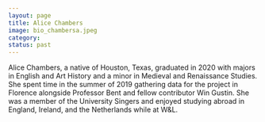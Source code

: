 ```yaml
---
layout: page
title: Alice Chambers
image: bio_chambersa.jpeg
category:
status: past
---
```

Alice Chambers, a native of Houston, Texas, graduated in 2020 with majors in English and Art History and a minor in Medieval and Renaissance Studies. She spent time in the summer of 2019 gathering data for the project in Florence alongside Professor Bent and fellow contributor Win Gustin. She was a member of the University Singers and enjoyed studying abroad in England, Ireland, and the Netherlands while at W&L.

